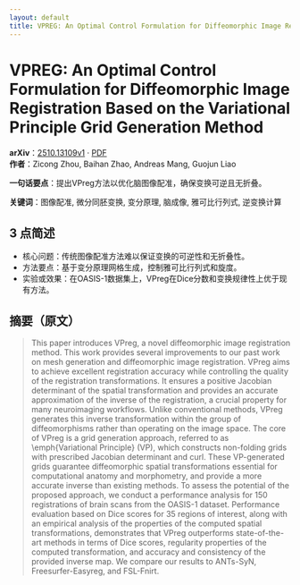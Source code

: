 ```yaml
---
layout: default
title: VPREG: An Optimal Control Formulation for Diffeomorphic Image Registration Based on the Variational Principle Grid Generation Method
---
```


# VPREG: An Optimal Control Formulation for Diffeomorphic Image Registration Based on the Variational Principle Grid Generation Method
**arXiv**：[2510.13109v1](https://arxiv.org/abs/2510.13109) · [PDF](https://arxiv.org/pdf/2510.13109.pdf)  
**作者**：Zicong Zhou, Baihan Zhao, Andreas Mang, Guojun Liao  

**一句话要点**：提出VPreg方法以优化脑图像配准，确保变换可逆且无折叠。

**关键词**：图像配准, 微分同胚变换, 变分原理, 脑成像, 雅可比行列式, 逆变换计算

## 3 点简述
- 核心问题：传统图像配准方法难以保证变换的可逆性和无折叠性。
- 方法要点：基于变分原理网格生成，控制雅可比行列式和旋度。
- 实验或效果：在OASIS-1数据集上，VPreg在Dice分数和变换规律性上优于现有方法。

## 摘要（原文）

> This paper introduces VPreg, a novel diffeomorphic image registration method.
> This work provides several improvements to our past work on mesh generation and
> diffeomorphic image registration. VPreg aims to achieve excellent registration
> accuracy while controlling the quality of the registration transformations. It
> ensures a positive Jacobian determinant of the spatial transformation and
> provides an accurate approximation of the inverse of the registration, a
> crucial property for many neuroimaging workflows. Unlike conventional methods,
> VPreg generates this inverse transformation within the group of diffeomorphisms
> rather than operating on the image space. The core of VPreg is a grid
> generation approach, referred to as \emph{Variational Principle} (VP), which
> constructs non-folding grids with prescribed Jacobian determinant and curl.
> These VP-generated grids guarantee diffeomorphic spatial transformations
> essential for computational anatomy and morphometry, and provide a more
> accurate inverse than existing methods. To assess the potential of the proposed
> approach, we conduct a performance analysis for 150 registrations of brain
> scans from the OASIS-1 dataset. Performance evaluation based on Dice scores for
> 35 regions of interest, along with an empirical analysis of the properties of
> the computed spatial transformations, demonstrates that VPreg outperforms
> state-of-the-art methods in terms of Dice scores, regularity properties of the
> computed transformation, and accuracy and consistency of the provided inverse
> map. We compare our results to ANTs-SyN, Freesurfer-Easyreg, and FSL-Fnirt.

